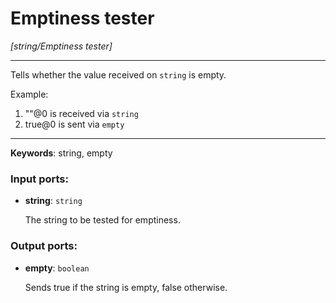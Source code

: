 # Emptiness tester

_[string/Emptiness tester]_

---

Tells whether the value received on `string` is empty.  
  
Example:  
  
1. ""@0 is received via `string`  
2. true@0 is sent via `empty`  

---

__Keywords__: string, empty

### Input ports:

* __string__: ` string `

    The string to be tested for emptiness.

### Output ports:

* __empty__: ` boolean `

    Sends true if the string is empty, false otherwise.

